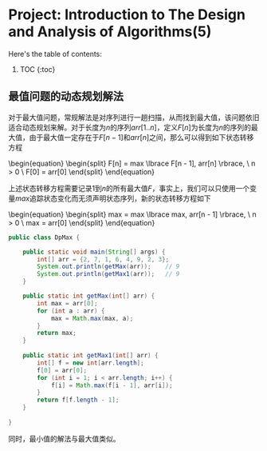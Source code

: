 # Project: Introduction to The Design and Analysis of Algorithms(5)

Here's the table of contents:

1. TOC
{:toc}

## 最值问题的动态规划解法

对于最大值问题，常规解法是对序列进行一趟扫描，从而找到最大值，该问题依旧适合动态规划来解。对于长度为$n$的序列$arr[1..n]$，定义$F[n]$为长度为$n$的序列的最大值，由于最大值一定存在于$F[n - 1]$和$arr[n]$之间，那么可以得到如下状态转移方程

\begin{equation}
\begin{split}
F[n] = max \lbrace F[n - 1], arr[n] \rbrace, \ n > 0 \\
F[0] = arr[0]
\end{split}
\end{equation}

上述状态转移方程需要记录$1$到$n$的所有最大值$F$，事实上，我们可以只使用一个变量$max$追踪状态变化而无须声明状态序列，新的状态转移方程如下

\begin{equation}
\begin{split}
max = max \lbrace max, arr[n - 1] \rbrace, \ n > 0 \\
max = arr[0]
\end{split}
\end{equation}

```java
public class DpMax {

    public static void main(String[] args) {
        int[] arr = {2, 7, 1, 6, 4, 9, 2, 3};
        System.out.println(getMax(arr));    // 9
        System.out.println(getMax1(arr));   // 9
    }

    public static int getMax(int[] arr) {
        int max = arr[0];
        for (int a : arr) {
            max = Math.max(max, a);
        }
        return max;
    }
    
    public static int getMax1(int[] arr) {
        int[] f = new int[arr.length];
        f[0] = arr[0];
        for (int i = 1; i < arr.length; i++) {
            f[i] = Math.max(f[i - 1], arr[i]);
        }
        return f[f.length - 1];
    }
    
}
```

同时，最小值的解法与最大值类似。

